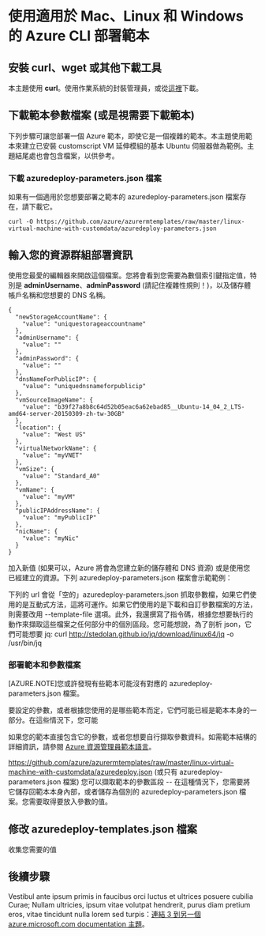 <properties
   pageTitle="使用適用於 Mac、Linux 和 Windows 的 Azure CLI 部署範本 | Microsoft Azure"
   description="說明部署或更新任何範本的基本步驟。"
   services="virtual-machines"
   documentationCenter=""
   authors="dlepow"
   manager="timlt"
   editor=""/>

<tags
   ms.service="virtual-machines"
   ms.devlang="na"
   ms.topic="article"
   ms.tgt_pltfrm="NA"
   ms.workload="infrastructure"
   ms.date="06/09/2015"
   ms.author="danlep"/>

# 使用適用於 Mac、Linux 和 Windows 的 Azure CLI 部署範本

## 安裝 curl、wget 或其他下載工具
本主題使用 **curl**。使用作業系統的封裝管理員，或從[這裡](http://curl.haxx.se/download.html)下載。

## 下載範本參數檔案 (或是視需要下載範本)

下列步驟可讓您部署一個 Azure 範本，即使它是一個複雜的範本。本主題使用範本來建立已安裝 customscript VM 延伸模組的基本 Ubuntu 伺服器做為範例。主題結尾處也會包含檔案，以供參考。

### 下載 azuredeploy-parameters.json 檔案

如果有一個適用於您想要部署之範本的 azuredeploy-parameters.json 檔案存在，請下載它。

    curl -O https://github.com/azure/azurermtemplates/raw/master/linux-virtual-machine-with-customdata/azuredeploy-parameters.json

## 輸入您的資源群組部署資訊

使用您最愛的編輯器來開啟這個檔案。您將會看到您需要為數個索引鍵指定值，特別是 **adminUsername**、**adminPassword** (請記住複雜性規則！)，以及儲存體帳戶名稱和您想要的 DNS 名稱。

    {
      "newStorageAccountName": {
        "value": "uniquestorageaccountname"
      },
      "adminUsername": {
        "value": ""
      },
      "adminPassword": {
        "value": ""
      },
      "dnsNameForPublicIP": {
        "value": "uniquednsnameforpublicip"
      },
      "vmSourceImageName": {
        "value": "b39f27a8b8c64d52b05eac6a62ebad85__Ubuntu-14_04_2_LTS-amd64-server-20150309-zh-tw-30GB"
      },
      "location": {
        "value": "West US"
      },
      "virtualNetworkName": {
        "value": "myVNET"
      },
      "vmSize": {
        "value": "Standard_A0"
      },
      "vmName": {
        "value": "myVM"
      },
      "publicIPAddressName": {
        "value": "myPublicIP"
      },
      "nicName": {
        "value": "myNic"
      }
    }

加入新值 (如果可以，Azure 將會為您建立新的儲存體和 DNS 資源) 或是使用您已經建立的資源。下列 azuredeploy-parameters.json 檔案會示範範例：




下列的 url 會從「空的」azuredeploy-parameters.json 抓取參數檔，如果它們使用的是互動式方法，這將可運作。如果它們使用的是下載和自訂參數檔案的方法，則需要改用 --template-file <template-file> 選項。此外，我還撰寫了指令碼，根據您想要執行的動作來擷取這些檔案之任何部分中的個別區段。您可能想說，為了剖析 json，它們可能想要 jq: curl http://stedolan.github.io/jq/download/linux64/jq -o /usr/bin/jq


### 部署範本和參數檔案


[AZURE.NOTE]您或許發現有些範本可能沒有對應的 azuredeploy-parameters.json 檔案。

要設定的參數，或者根據您使用的是哪些範本而定，它們可能已經是範本本身的一部分。在這些情況下，您可能

如果您的範本直接包含它的參數，或者您想要自行擷取參數資料。如需範本結構的詳細資訊，請參閱 [Azure 資源管理員範本語言](https://msdn.microsoft.com/library/azure/dn835138.aspx)。


https://github.com/azure/azurermtemplates/raw/master/linux-virtual-machine-with-customdata/azuredeploy.json (或只有 azuredeploy-parameters.json 檔案) 您可以擷取範本的參數區段 -- 在這種情況下，您需要將它儲存回範本本身內部，或者儲存為個別的 azuredeploy-parameters.json 檔案。您需要取得要放入參數的值。

## 修改 azuredeploy-templates.json 檔案

收集您需要的值

<!--Every topic should have next steps and links to the next logical set of content to keep the customer engaged-->
## 後續步驟

Vestibul ante ipsum primis in faucibus orci luctus et ultrices posuere cubilia Curae; Nullam ultricies, ipsum vitae volutpat hendrerit, purus diam pretium eros, vitae tincidunt nulla lorem sed turpis：[連結 3 到另一個 azure.microsoft.com documentation 主題](../storage-whatis-account.md)。

<!--Image references-->
[5]: ./media/markdown-template-for-new-articles/octocats.png
[6]: ./media/markdown-template-for-new-articles/pretty49.png
[7]: ./media/markdown-template-for-new-articles/channel-9.png
[8]: ./media/markdown-template-for-new-articles/copytemplate.png
 

<!---HONumber=July15_HO2-->